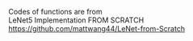 Codes of functions are from  
LeNet5 Implementation FROM SCRATCH  
https://github.com/mattwang44/LeNet-from-Scratch  
